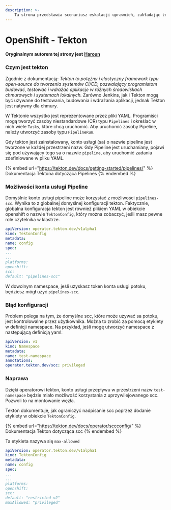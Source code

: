 ```yaml
---
description: >-
    Ta strona przedstawia scenariusz eskalacji uprawnień, zakładając że tekton jest zainstalowany w klastrze i że możesz utworzyć przestrzeń nazw (czasami wystarczą prawa do edycji)
---
```


# OpenShift - Tekton

**Oryginalnym autorem tej strony jest** [**Haroun**](www.linkedin.com/in/haroun-al-mounayar-571830211)

### Czym jest tekton

Zgodnie z dokumentacją: _Tekton to potężny i elastyczny framework typu open-source do tworzenia systemów CI/CD, pozwalający programistom budować, testować i wdrażać aplikacje w różnych środowiskach chmurowych i systemach lokalnych._ Zarówno Jenkins, jak i Tekton mogą być używane do testowania, budowania i wdrażania aplikacji, jednak Tekton jest natywny dla chmury.&#x20;

W Tektonie wszystko jest reprezentowane przez pliki YAML. Programiści mogą tworzyć zasoby niestandardowe (CR) typu `Pipelines` i określać w nich wiele `Tasks`, które chcą uruchomić. Aby uruchomić zasoby Pipeline, należy utworzyć zasoby typu `PipelineRun`.

Gdy tekton jest zainstalowany, konto usługi (sa) o nazwie pipeline jest tworzone w każdej przestrzeni nazw. Gdy Pipeline jest uruchamiany, pojawi się pod używający tego sa o nazwie `pipeline`, aby uruchomić zadania zdefiniowane w pliku YAML.

{% embed url="https://tekton.dev/docs/getting-started/pipelines/" %}
Dokumentacja Tektona dotycząca Pipelines
{% endembed %}

### Możliwości konta usługi Pipeline

Domyślnie konto usługi pipeline może korzystać z możliwości `pipelines-scc`. Wynika to z globalnej domyślnej konfiguracji tekton. Faktycznie, globalna konfiguracja tekton jest również plikiem YAML w obiekcie openshift o nazwie `TektonConfig`, który można zobaczyć, jeśli masz pewne role czytelnika w klastrze.
```yaml
apiVersion: operator.tekton.dev/v1alpha1
kind: TektonConfig
metadata:
name: config
spec:
...
...
platforms:
openshift:
scc:
default: "pipelines-scc"
```
W dowolnym namespace, jeśli uzyskasz token konta usługi potoku, będziesz mógł użyć `pipelines-scc`.

### Błąd konfiguracji

Problem polega na tym, że domyślne scc, które może używać sa potoku, jest kontrolowalne przez użytkownika. Można to zrobić za pomocą etykiety w definicji namespace. Na przykład, jeśli mogę utworzyć namespace z następującą definicją yaml:
```yaml
apiVersion: v1
kind: Namespace
metadata:
name: test-namespace
annotations:
operator.tekton.dev/scc: privileged
```
### Naprawa

Dzięki operatorowi tekton, konto usługi przepływu w przestrzeni nazw `test-namespace` będzie miało możliwość korzystania z uprzywilejowanego scc. Pozwoli to na montowanie węzła.

Tekton dokumentuje, jak ograniczyć nadpisanie scc poprzez dodanie etykiety w obiekcie `TektonConfig`.

{% embed url="https://tekton.dev/docs/operator/sccconfig/" %}
Dokumentacja Tekton dotycząca scc
{% endembed %}

Ta etykieta nazywa się `max-allowed`
```yaml
apiVersion: operator.tekton.dev/v1alpha1
kind: TektonConfig
metadata:
name: config
spec:
...
...
platforms:
openshift:
scc:
default: "restricted-v2"
maxAllowed: "privileged"
```

